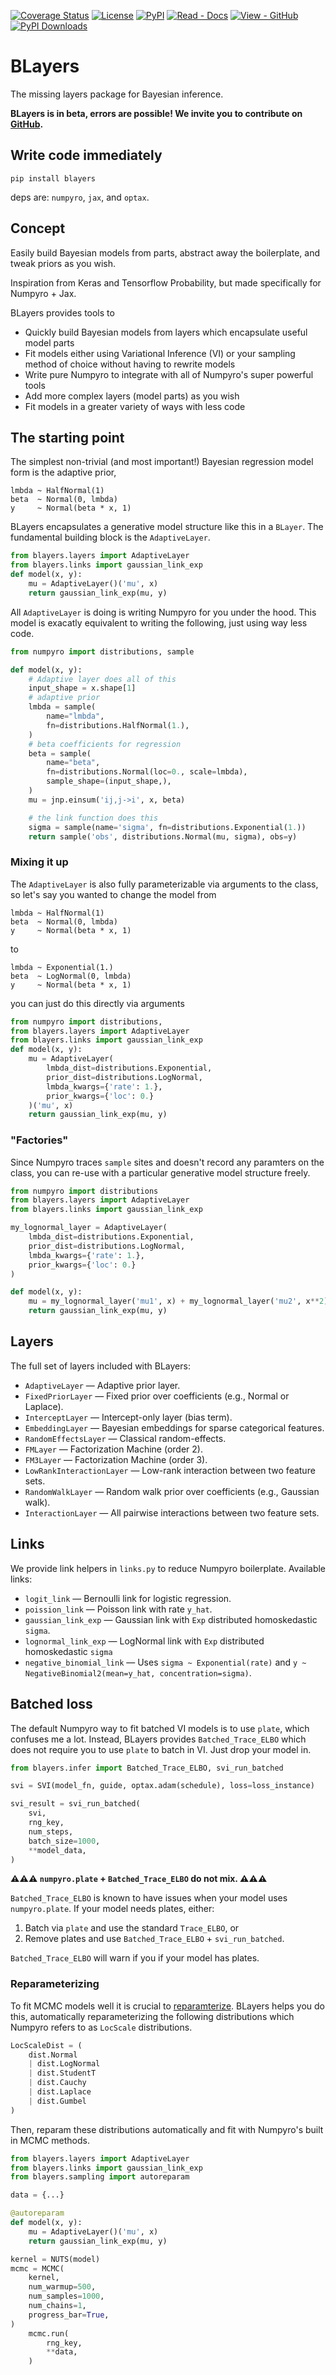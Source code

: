 [![Coverage Status](https://coveralls.io/repos/github/georgeberry/blayers/badge.svg?branch=main)](https://coveralls.io/github/georgeberry/blayers?branch=main) [![License](https://img.shields.io/github/license/georgeberry/blayers)](LICENSE) [![PyPI](https://img.shields.io/pypi/v/blayers)](https://pypi.org/project/blayers/) [![Read - Docs](https://img.shields.io/badge/Read-Docs-2ea44f)](https://georgeberry.github.io/blayers/) [![View - GitHub](https://img.shields.io/badge/View-GitHub-89CFF0)](https://github.com/georgeberry/blayers) [![PyPI Downloads](https://static.pepy.tech/badge/blayers)](https://pepy.tech/projects/blayers)



# BLayers

The missing layers package for Bayesian inference.

**BLayers is in beta, errors are possible! We invite you to contribute on [GitHub](https://github.com/georgeberry/blayers).**

## Write code immediately

```
pip install blayers
```

deps are: `numpyro`, `jax`, and `optax`.

## Concept

Easily build Bayesian models from parts, abstract away the boilerplate, and
tweak priors as you wish.

Inspiration from Keras and Tensorflow Probability, but made specifically for Numpyro + Jax.

BLayers provides tools to

- Quickly build Bayesian models from layers which encapsulate useful model parts
- Fit models either using Variational Inference (VI) or your sampling method of
choice without having to rewrite models
- Write pure Numpyro to integrate with all of Numpyro's super powerful tools
- Add more complex layers (model parts) as you wish
- Fit models in a greater variety of ways with less code

## The starting point

The simplest non-trivial (and most important!) Bayesian regression model form is
the adaptive prior,

```
lmbda ~ HalfNormal(1)
beta  ~ Normal(0, lmbda)
y     ~ Normal(beta * x, 1)
```

BLayers encapsulates a generative model structure like this in a `BLayer`. The
fundamental building block is the `AdaptiveLayer`.

```python
from blayers.layers import AdaptiveLayer
from blayers.links import gaussian_link_exp
def model(x, y):
    mu = AdaptiveLayer()('mu', x)
    return gaussian_link_exp(mu, y)
```

All `AdaptiveLayer` is doing is writing Numpyro for you under the hood. This
model is exacatly equivalent to writing the following, just using way less code.

```python
from numpyro import distributions, sample

def model(x, y):
    # Adaptive layer does all of this
    input_shape = x.shape[1]
    # adaptive prior
    lmbda = sample(
        name="lmbda",
        fn=distributions.HalfNormal(1.),
    )
    # beta coefficients for regression
    beta = sample(
        name="beta",
        fn=distributions.Normal(loc=0., scale=lmbda),
        sample_shape=(input_shape,),
    )
    mu = jnp.einsum('ij,j->i', x, beta)

    # the link function does this
    sigma = sample(name='sigma', fn=distributions.Exponential(1.))
    return sample('obs', distributions.Normal(mu, sigma), obs=y)
```

### Mixing it up

The `AdaptiveLayer` is also fully parameterizable via arguments to the class, so let's say you wanted to change the model from

```
lmbda ~ HalfNormal(1)
beta  ~ Normal(0, lmbda)
y     ~ Normal(beta * x, 1)
```

to

```
lmbda ~ Exponential(1.)
beta  ~ LogNormal(0, lmbda)
y     ~ Normal(beta * x, 1)
```

you can just do this directly via arguments

```python
from numpyro import distributions,
from blayers.layers import AdaptiveLayer
from blayers.links import gaussian_link_exp
def model(x, y):
    mu = AdaptiveLayer(
        lmbda_dist=distributions.Exponential,
        prior_dist=distributions.LogNormal,
        lmbda_kwargs={'rate': 1.},
        prior_kwargs={'loc': 0.}
    )('mu', x)
    return gaussian_link_exp(mu, y)
```

### "Factories"

Since Numpyro traces `sample` sites and doesn't record any paramters on the class, you can re-use with a particular generative model structure freely.

```python
from numpyro import distributions
from blayers.layers import AdaptiveLayer
from blayers.links import gaussian_link_exp

my_lognormal_layer = AdaptiveLayer(
    lmbda_dist=distributions.Exponential,
    prior_dist=distributions.LogNormal,
    lmbda_kwargs={'rate': 1.},
    prior_kwargs={'loc': 0.}
)

def model(x, y):
    mu = my_lognormal_layer('mu1', x) + my_lognormal_layer('mu2', x**2)
    return gaussian_link_exp(mu, y)
```

## Layers

The full set of layers included with BLayers:

- `AdaptiveLayer` — Adaptive prior layer.
- `FixedPriorLayer` — Fixed prior over coefficients (e.g., Normal or Laplace).
- `InterceptLayer` — Intercept-only layer (bias term).
- `EmbeddingLayer` — Bayesian embeddings for sparse categorical features.
- `RandomEffectsLayer` — Classical random-effects.
- `FMLayer` — Factorization Machine (order 2).
- `FM3Layer` — Factorization Machine (order 3).
- `LowRankInteractionLayer` — Low-rank interaction between two feature sets.
- `RandomWalkLayer` — Random walk prior over coefficients (e.g., Gaussian walk).
- `InteractionLayer` — All pairwise interactions between two feature sets.

## Links

We provide link helpers in `links.py` to reduce Numpyro boilerplate. Available links:

- `logit_link` — Bernoulli link for logistic regression.
- `poission_link` — Poisson link with rate `y_hat`.
- `gaussian_link_exp` — Gaussian link with `Exp` distributed homoskedastic `sigma`.
- `lognormal_link_exp` — LogNormal link with `Exp` distributed homoskedastic `sigma`
- `negative_binomial_link` — Uses `sigma ~ Exponential(rate)` and `y ~ NegativeBinomial2(mean=y_hat, concentration=sigma)`.

## Batched loss

The default Numpyro way to fit batched VI models is to use `plate`, which confuses
me a lot. Instead, BLayers provides `Batched_Trace_ELBO` which does not require
you to use `plate` to batch in VI. Just drop your model in.

```python
from blayers.infer import Batched_Trace_ELBO, svi_run_batched

svi = SVI(model_fn, guide, optax.adam(schedule), loss=loss_instance)

svi_result = svi_run_batched(
    svi,
    rng_key,
    num_steps,
    batch_size=1000,
    **model_data,
)
```

**⚠️⚠️⚠️ `numpyro.plate` + `Batched_Trace_ELBO` do not mix. ⚠️⚠️⚠️**

`Batched_Trace_ELBO` is known to have issues when your model uses `numpyro.plate`. If your model needs plates, either:
1. Batch via `plate` and use the standard `Trace_ELBO`, or
1. Remove plates and use `Batched_Trace_ELBO` + `svi_run_batched`.

`Batched_Trace_ELBO` will warn if you if your model has plates.


### Reparameterizing

To fit MCMC models well it is crucial to [reparamterize](https://num.pyro.ai/en/latest/reparam.html). BLayers helps you do this, automatically reparameterizing the following distributions which Numpyro refers to as `LocScale` distributions.

```python
LocScaleDist = (
    dist.Normal
    | dist.LogNormal
    | dist.StudentT
    | dist.Cauchy
    | dist.Laplace
    | dist.Gumbel
)
```

Then, reparam these distributions automatically and fit with Numpyro's built in MCMC methods.

```python
from blayers.layers import AdaptiveLayer
from blayers.links import gaussian_link_exp
from blayers.sampling import autoreparam

data = {...}

@autoreparam
def model(x, y):
    mu = AdaptiveLayer()('mu', x)
    return gaussian_link_exp(mu, y)

kernel = NUTS(model)
mcmc = MCMC(
    kernel,
    num_warmup=500,
    num_samples=1000,
    num_chains=1,
    progress_bar=True,
)
    mcmc.run(
        rng_key,
        **data,
    )
```

